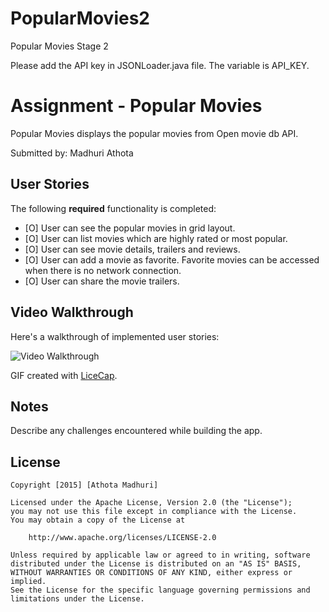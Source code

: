 # PopularMovies2
Popular Movies Stage 2

Please add the API key in JSONLoader.java file. The variable is API_KEY.

# Assignment - Popular Movies

Popular Movies displays the popular movies from Open movie db API.

Submitted by: Madhuri Athota

## User Stories

The following **required** functionality is completed:

* [O] User can see the popular movies in grid layout.
* [O] User can list movies which are highly rated or most popular.
* [O] User can see movie details, trailers and reviews.
* [O] User can add a movie as favorite. Favorite movies can be accessed when there is no network connection.
* [O] User can share the movie trailers.


## Video Walkthrough 

Here's a walkthrough of implemented user stories:

<img src='https://github.com/ksridhar3/PopularPhotos/blob/master/instagram.gif' title='Video Walkthrough' width='' alt='Video Walkthrough' />

GIF created with [LiceCap](http://www.cockos.com/licecap/).

## Notes

Describe any challenges encountered while building the app.

## License

    Copyright [2015] [Athota Madhuri]

    Licensed under the Apache License, Version 2.0 (the "License");
    you may not use this file except in compliance with the License.
    You may obtain a copy of the License at

        http://www.apache.org/licenses/LICENSE-2.0

    Unless required by applicable law or agreed to in writing, software
    distributed under the License is distributed on an "AS IS" BASIS,
    WITHOUT WARRANTIES OR CONDITIONS OF ANY KIND, either express or implied.
    See the License for the specific language governing permissions and
    limitations under the License.

